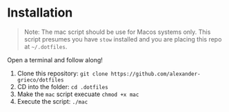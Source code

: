 # Installation

> Note:
The mac script should be use for Macos systems only. This script presumes you have `stow` installed and you are placing this repo at `~/.dotfiles`.

Open a terminal and follow along!
1. Clone this repository: `git clone https://github.com/alexander-grieco/dotfiles`
2. CD into the folder: `cd .dotfiles`
3. Make the `mac` script execuate `chmod +x mac`
4. Execute the script: `./mac`

